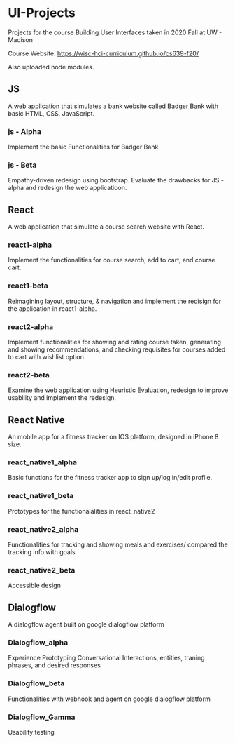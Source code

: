 # UI-Projects
Projects for the course Building User Interfaces taken in 2020 Fall at UW - Madison

Course Website: https://wisc-hci-curriculum.github.io/cs639-f20/

Also uploaded node modules.


## JS

A web application that simulates a bank website called Badger Bank with basic HTML, CSS, JavaScript. 

### js - Alpha

Implement the basic Functionalities for Badger Bank

### js - Beta

Empathy-driven redesign using bootstrap. Evaluate the drawbacks for JS - alpha and redesign the web applicatioon.

## React

A web application that simulate a course search website with React.

### react1-alpha

Implement the functionalities for course search, add to cart, and course cart.

### react1-beta

Reimagining layout, structure, & navigation and implement the redisign for the application in react1-alpha.

### react2-alpha

Implement functionalities for showing and rating course taken, generating and showing recommendations, and checking requisites for courses added to cart with wishlist option.

### react2-beta

Examine the web application using Heuristic Evaluation, redesign to improve usability and implement the redesign.

## React Native

An mobile app for a fitness tracker on IOS platform, designed in iPhone 8 size.

### react_native1_alpha

Basic functions for the fitness tracker app to sign up/log in/edit profile.

### react_native1_beta

Prototypes for the functionalalities in react_native2

### react_native2_alpha

Functionalities for tracking and showing meals and exercises/ compared the tracking info with goals

### react_native2_beta

Accessible design

## Dialogflow

A dialogflow agent built on google dialogflow platform

### Dialogflow_alpha

Experience Prototyping Conversational Interactions, entities, traning phrases, and desired responses

### Dialogflow_beta

Functionalities with webhook and agent on google dialogflow platform

### Dialogflow_Gamma

Usability testing
